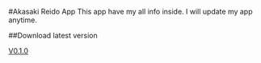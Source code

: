 #Akasaki Reido App
This app have my all info inside.
I will update my app anytime.

##Download latest version

[V0.1.0](https://github.com/Akasaki-Reido/Reido-App/releases/tag/V0.1.0)
